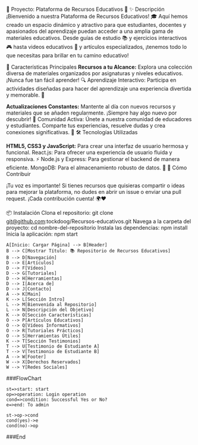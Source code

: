 🌟 Proyecto: Plataforma de Recursos Educativos 🌟
✨ Descripción
¡Bienvenido a nuestra Plataforma de Recursos Educativos! 🎓 Aquí hemos creado un espacio dinámico y atractivo para que estudiantes, docentes y apasionados del aprendizaje puedan acceder a una amplia gama de materiales educativos. Desde guías de estudio 📚 y ejercicios interactivos 🎮 hasta videos educativos 🎥 y artículos especializados, ¡tenemos todo lo que necesitas para brillar en tu camino educativo!

🚀 Características Principales
**Recursos a tu Alcance:** Explora una colección diversa de materiales organizados por asignaturas y niveles educativos. ¡Nunca fue tan fácil aprender! 🔍
Aprendizaje Interactivo: Participa en actividades diseñadas para hacer del aprendizaje una experiencia divertida y memorable. 🌈

**Actualizaciones Constantes:** Mantente al día con nuevos recursos y materiales que se añaden regularmente. ¡Siempre hay algo nuevo por descubrir! 🔄
Comunidad Activa: Únete a nuestra comunidad de educadores y estudiantes. Comparte tus experiencias, resuelve dudas y crea conexiones significativas. 🤝
🛠️ Tecnologías Utilizadas

**HTML5, CSS3 y JavaScript:** Para crear una interfaz de usuario hermosa y funcional.
React.js: Para ofrecer una experiencia de usuario fluida y responsiva. ⚡
Node.js y Express: Para gestionar el backend de manera eficiente.
MongoDB: Para el almacenamiento robusto de datos. 💾
🤝 Cómo Contribuir

¡Tu voz es importante! Si tienes recursos que quisieras compartir o ideas para mejorar la plataforma, no dudes en abrir un issue o enviar una pull request. ¡Cada contribución cuenta! 🌍❤️

📦 Instalación
Clona el repositorio: git clone git@github.com:tockdoog/Recursos-educativos.git
Navega a la carpeta del proyecto: cd nombre-del-repositorio
Instala las dependencias: npm install
Inicia la aplicación: npm start

    A[Inicio: Cargar Página] --> B[Header]
    B --> C[Mostrar Título: 📚 Repositorio de Recursos Educativos]
    B --> D[Navegación]
    D --> E[Artículos]
    D --> F[Vídeos]
    D --> G[Tutoriales]
    D --> H[Herramientas]
    D --> I[Acerca de]
    D --> J[Contacto]
    A --> K[Main]
    K --> L[Sección Intro]
    L --> M[Bienvenida al Repositorio]
    L --> N[Descripción del Objetivo]
    K --> O[Sección Características]
    O --> P[Artículos Educativos]
    O --> Q[Vídeos Informativos]
    O --> R[Tutoriales Prácticos]
    O --> S[Herramientas Útiles]
    K --> T[Sección Testimonios]
    T --> U[Testimonio de Estudiante A]
    T --> V[Testimonio de Estudiante B]
    A --> W[Footer]
    W --> X[Derechos Reservados]
    W --> Y[Redes Sociales]

###FlowChart

```flow
st=>start: start
op=>operation: Login operation
cond=>condition: Successful Yes or No?
e=>end: To admin

st->op->cond
cond(yes)->e
cond(no)->op
```

###End
